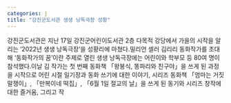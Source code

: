 ```yaml
---
categories: j
title: "강진군도서관 생생 낭독극장 성황"
---
```

강진군도서관은 지난 17일 강진군어린이도서관 2층 다목적 강당에서 가을의 시작을 알리는 ‘2022년 생생 낭독극장’을 성황리에 마쳤다.밀리언 셀러 김리리 동화작가를 초대해 ‘동화작가의 꿈’이란 주제로 열린 생생 낭독극장에는 어린이와 학부모 등 80여 명이 참석했다.이날 김 작가는 첫 번째 동화책 「왕봉식, 똥파리와 친구야」을 쓰게 된 과정을 시작으로 어린 시절 일기장과 동화 쓰기에 대한 이야기, 시리즈 동화책 「엄마는 거짓말쟁이」, 「만복이네 떡집」, 「6월 1일 절교의 날」을 쓰게 된 동기와 시리즈 창작에 대한 즐거움, 그리고 작